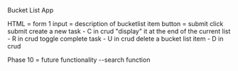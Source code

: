 Bucket List App

HTML = form
1 input = description of bucketlist item
button = submit
click submit
create a new task - C in crud
"display" it at the end of the current list  - R in crud
toggle complete task - U in crud
delete a bucket list item - D in crud

Phase 10 = future functionality
--search function
